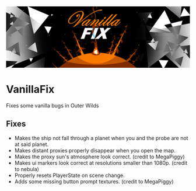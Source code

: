 ![cover image](cover.png)

# VanillaFix
Fixes some vanilla bugs in Outer Wilds

## Fixes
- Makes the ship not fall through a planet when you and the probe are not at said planet.
- Makes distant proxies properly disappear when you open the map.
- Makes the proxy sun's atmosphere look correct. (credit to MegaPiggy)
- Makes ui markers look correct at resolutions smaller than 1080p. (credit to nebula)
- Properly resets PlayerState on scene change.
- Adds some missing button prompt textures. (credit to MegaPiggy)